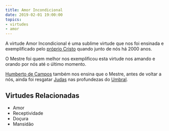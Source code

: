 ```yaml
---
title: Amor Incondicional
date: 2019-02-01 19:00:00
topics: 
- virtudes
- amor
---
```


A virtude Amor Incondicional é uma sublime virtude que nos foi ensinada e
exemplificado pelo [próprio Cristo](/sobre/jesus) quando junto de nós há 2000
anos.

O Mestre foi quem melhor nos exemplificou esta virtude nos amando e orando por
nós até o último momento.

[Humberto de Campos](/bio/humberto-de-campos) também nos ensina que o Mestre,
antes de voltar a nós, ainda foi resgatar [Judas](/sobre/judas) nas profundezas do
[Umbral](/sobre/umbral).

## Virtudes Relacionadas
* Amor
* Receptividade
* Doçura
* Mansidão
